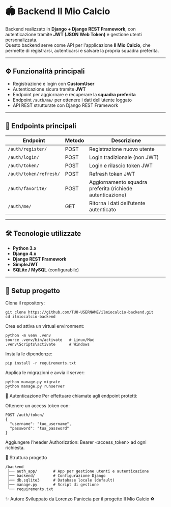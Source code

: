 # 🏟️ Backend Il Mio Calcio

Backend realizzato in **Django + Django REST Framework**, con autenticazione tramite **JWT (JSON Web Token)** e gestione utenti personalizzata.  
Questo backend serve come API per l'applicazione **Il Mio Calcio**, che permette di registrarsi, autenticarsi e salvare la propria squadra preferita.

---

## ⚙️ Funzionalità principali
- Registrazione e login con **CustomUser**
- Autenticazione sicura tramite **JWT**
- Endpoint per aggiornare e recuperare la **squadra preferita**
- Endpoint `/auth/me/` per ottenere i dati dell’utente loggato
- API REST strutturate con Django REST Framework

---

## 📡 Endpoints principali
| Endpoint | Metodo | Descrizione |
|----------|--------|-------------|
| `/auth/register/` | POST | Registrazione nuovo utente |
| `/auth/login/` | POST | Login tradizionale (non JWT) |
| `/auth/token/` | POST | Login e rilascio token JWT |
| `/auth/token/refresh/` | POST | Refresh token JWT |
| `/auth/favorite/` | POST | Aggiornamento squadra preferita (richiede autenticazione) |
| `/auth/me/` | GET | Ritorna i dati dell’utente autenticato |

---

## 🛠️ Tecnologie utilizzate
- **Python 3.x**
- **Django 4.x**
- **Django REST Framework**
- **SimpleJWT**
- **SQLite / MySQL** (configurabile)

---

## 🚀 Setup progetto
Clona il repository:
```
git clone https://github.com/TUO-USERNAME/ilmiocalcio-backend.git
cd ilmiocalcio-backend
```
Crea ed attiva un virtual environment:

```
python -m venv .venv
source .venv/bin/activate   # Linux/Mac
.venv\Scripts\activate      # Windows
```
Installa le dipendenze:

```
pip install -r requirements.txt
```
Applica le migrazioni e avvia il server:

```
python manage.py migrate
python manage.py runserver
```
🔑 Autenticazione
Per effettuare chiamate agli endpoint protetti:

Ottenere un access token con:

```
POST /auth/token/
{
  "username": "tuo_username",
  "password": "tua_password"
}
```
Aggiungere l’header Authorization: Bearer <access_token> ad ogni richiesta.

📂 Struttura progetto
```
/backend
 ├── auth_app/       # App per gestione utenti e autenticazione
 ├── backend/        # Configurazione Django
 ├── db.sqlite3      # Database locale (default)
 ├── manage.py       # Script di gestione
 └── requirements.txt
```
✨ Autore
Sviluppato da Lorenzo Paniccia per il progetto Il Mio Calcio ⚽
